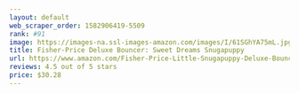 ```yaml
---
layout: default 
﻿web_scraper_order: 1582906419-5509
rank: #91
image: https://images-na.ssl-images-amazon.com/images/I/61SGhYA75mL.jpg
title: Fisher-Price Deluxe Bouncer: Sweet Dreams Snugapuppy
url: https://www.amazon.com/Fisher-Price-Little-Snugapuppy-Deluxe-Bouncer/dp/B01N3LXXJN/ref=zg_mw_baby-products_91?_encoding=UTF8&psc=1&refRID=DDWM5Y6YAF3RS98T1NAA
reviews: 4.5 out of 5 stars
price: $30.28 
---
```

